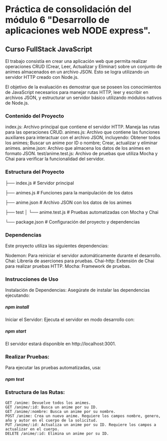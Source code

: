 # Práctica de consolidación del módulo 6 "Desarrollo de aplicaciones web NODE express".
## Curso FullStack JavaScript
El trabajo consistía en crear una aplicación web que permita realizar operaciones CRUD (Crear, Leer, Actualizar y Eliminar) sobre un conjunto de animes almacenados en un archivo JSON. Esto se logra utilizando un servidor HTTP creado con Node.js.

El objetivo de la evaluación es demostrar que se poseen los conocimientos de JavaScript necesarios para manejar rutas HTTP, leer y escribir en archivos JSON, y estructurar un servidor básico utilizando módulos nativos de Node.js.
### Contenido del Proyecto

  index.js: Archivo principal que contiene el servidor HTTP. Maneja las rutas para las operaciones CRUD.
  animes.js: Archivo que contiene las funciones auxiliares para interactuar con el archivo JSON, incluyendo: Obtener todos los animes; Buscar un anime por ID o nombre;  Crear, actualizar y eliminar animes.
  anime.json: Archivo que almacena los datos de los animes en formato JSON.
  test/anime.test.js: Archivo de pruebas que utiliza Mocha y Chai para verificar la funcionalidad del servidor.

### Estructura del Proyecto

├── index.js           # Servidor principal

├── animes.js          # Funciones para la manipulación de los datos

├── anime.json         # Archivo JSON con los datos de los animes

├── test
│   └── anime.test.js  # Pruebas automatizadas con Mocha y Chai

└── package.json       # Configuración del proyecto y dependencias

### Dependencias
Este proyecto utiliza las siguientes dependencias:

  Nodemon: Para reiniciar el servidor automáticamente durante el desarrollo.
  Chai: Librería de aserciones para pruebas.
  Chai-http: Extensión de Chai para realizar pruebas HTTP.
  Mocha: Framework de pruebas.

### Instrucciones de Uso

Instalación de Dependencias: Asegúrate de instalar las dependencias ejecutando:

##### npm install

Iniciar el Servidor: Ejecuta el servidor en modo desarrollo con:

##### npm start

El servidor estará disponible en http://localhost:3001.

### Realizar Pruebas: 
Para ejecutar las pruebas automatizadas, usa:

##### npm test

### Estructura de las Rutas:

    GET /anime: Devuelve todos los animes.
    GET /anime/:id: Busca un anime por su ID.
    GET /anime/:nombre: Busca un anime por su nombre.
    POST /anime: Crea un nuevo anime. Requiere los campos nombre, genero, año y autor en el cuerpo de la solicitud.
    PUT /anime/:id: Actualiza un anime por su ID. Requiere los campos a actualizar en el cuerpo.
    DELETE /anime/:id: Elimina un anime por su ID.

